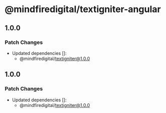 # @mindfiredigital/textigniter-angular

## 1.0.0

### Patch Changes

- Updated dependencies []:
  - @mindfiredigital/textigniter@1.0.0

## 1.0.0

### Patch Changes

- Updated dependencies []:
  - @mindfiredigital/textigniter@1.0.0